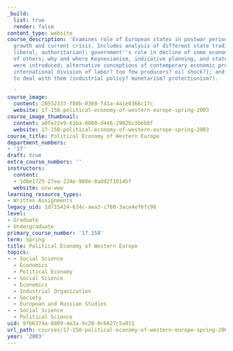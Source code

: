 ```yaml
---
_build:
  list: true
  render: false
content_type: website
course_description: 'Examines role of European states in postwar period of rapid economic
  growth and current crisis. Includes analysis of different state traditions ("etatist,"
  liberal, authoritarian); government''s role in decline of some economies and rise
  of others; why and where Keynesianism, indicative planning, and state enterprises
  were introduced; alternative conceptions of contemporary economic problems (new
  international division of labor? too few producers? oil shock?); and of policies
  to deal with them (industrial policy? monetarism? protectionism?).

  '
course_image:
  content: 20552337-f80b-0369-f41a-4a1e0366c17c
  website: 17-158-political-economy-of-western-europe-spring-2003
course_image_thumbnail:
  content: a0fe22e9-61ba-8060-d446-2902bc3b6b8f
  website: 17-158-political-economy-of-western-europe-spring-2003
course_title: Political Economy of Western Europe
department_numbers:
- '17'
draft: true
extra_course_numbers: ''
instructors:
  content:
  - 1d6e1725-27ea-224e-988e-8add2f1814bf
  website: ocw-www
learning_resource_types:
- Written Assignments
legacy_uid: 1d715424-634c-aea3-c760-3ace4ef6fc98
level:
- Graduate
- Undergraduate
primary_course_number: '17.158'
term: Spring
title: Political Economy of Western Europe
topics:
- - Social Science
  - Economics
  - Political Economy
- - Social Science
  - Economics
  - Industrial Organization
- - Society
  - European and Russian Studies
- - Social Science
  - Political Science
uid: 9fb6374a-6809-4e3a-9c20-0c6027c5a911
url_path: courses/17-158-political-economy-of-western-europe-spring-2003
year: '2003'
---
```

